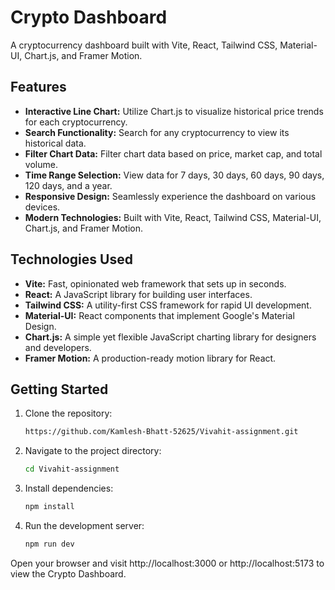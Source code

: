 # Crypto Dashboard

A cryptocurrency dashboard built with Vite, React, Tailwind CSS, Material-UI, Chart.js, and Framer Motion.

## Features

- **Interactive Line Chart:** Utilize Chart.js to visualize historical price trends for each cryptocurrency.
- **Search Functionality:** Search for any cryptocurrency to view its historical data.
- **Filter Chart Data:** Filter chart data based on price, market cap, and total volume.
- **Time Range Selection:** View data for 7 days, 30 days, 60 days, 90 days, 120 days, and a year.
- **Responsive Design:** Seamlessly experience the dashboard on various devices.
- **Modern Technologies:** Built with Vite, React, Tailwind CSS, Material-UI, Chart.js, and Framer Motion.


## Technologies Used

- **Vite:** Fast, opinionated web framework that sets up in seconds.
- **React:** A JavaScript library for building user interfaces.
- **Tailwind CSS:** A utility-first CSS framework for rapid UI development.
- **Material-UI:** React components that implement Google's Material Design.
- **Chart.js:** A simple yet flexible JavaScript charting library for designers and developers.
- **Framer Motion:** A production-ready motion library for React.

## Getting Started

1. Clone the repository:

   ```bash
   https://github.com/Kamlesh-Bhatt-52625/Vivahit-assignment.git

2. Navigate to the project directory:
   ```bash
   cd Vivahit-assignment

3. Install dependencies:
   ```bash
   npm install

4. Run the development server:
   ```bash
   npm run dev

Open your browser and visit http://localhost:3000 or http://localhost:5173 to view the Crypto Dashboard.

